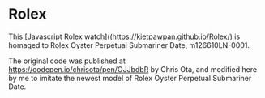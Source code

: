 # Rolex
This [Javascript Rolex watch]((https://kietpawpan.github.io/Rolex/) is homaged to Rolex Oyster Perpetual Submariner Date, m126610LN-0001.

The original code was published at https://codepen.io/chrisota/pen/OJJbdbR by Chris Ota, and modified here by me to imitate the newest model of Rolex Oyster Perpetual Submariner Date. 
